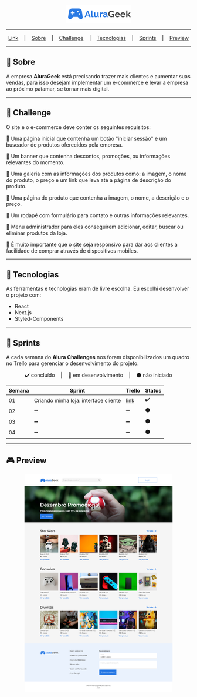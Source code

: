<p align="center">
  <img src="./.github/Logo.png" alt="Logo Alura Geek" >
</p>

---

<p align="center">
  <a href="https://alura-geek-challenge.vercel.app/">Link</a> &nbsp;&nbsp;&nbsp;|&nbsp;&nbsp;&nbsp;
  <a href="#-sobre">Sobre</a> &nbsp;&nbsp;&nbsp;|&nbsp;&nbsp;&nbsp;
  <a href="#-challenge">Challenge</a> &nbsp;&nbsp;&nbsp;|&nbsp;&nbsp;&nbsp;
  <a href="#-tecnologias">Tecnologias</a> &nbsp;&nbsp;&nbsp;|&nbsp;&nbsp;&nbsp;
  <a href="#-sprints">Sprints</a> &nbsp;&nbsp;&nbsp;|&nbsp;&nbsp;&nbsp;
  <a href="#-preview">Preview</a> 
</p>

--- 

## 📌 Sobre
A empresa **AluraGeek** está precisando trazer mais clientes e aumentar suas vendas, para isso desejam implementar um e-commerce e levar a empresa ao próximo patamar, se tornar mais digital.

---

## 🚀 Challenge 
O site e o e-commerce deve conter os seguintes requisitos:

  🔹 Uma página inicial que contenha um botão "iniciar sessão" e um buscador de produtos oferecidos pela empresa.

  🔹 Um banner que contenha descontos, promoções, ou informações relevantes do momento.

  🔹 Uma galeria com as informações dos produtos como: a imagem, o nome do produto, o preço e um link que leva até a página de descrição do produto.

  🔹 Uma página do produto que contenha a imagem, o nome, a descrição e o preço.

  🔹 Um rodapé com formulário para contato e outras informações relevantes.

  🔹 Menu administrador para eles conseguirem adicionar, editar, buscar ou eliminar produtos da loja.

  🔹 É muito importante que o site seja responsivo para dar aos clientes a facilidade de comprar através de dispositivos mobiles.
</ul>
<p></p>

---

## 🔨 Tecnologias
As ferramentas e tecnologias eram de livre escolha. Eu escolhi desenvolver o projeto com:

<ul>
  <li>React</li>
  <li>Next.js</li>
  <li>Styled-Components</li>
</ul>

---

## 🏃 Sprints
A cada semana do **Alura Challenges** nos foram disponibilizados um quadro no Trello para gerenciar o desenvolvimento do projeto.

<p align="center">
  ✔️ concluído &nbsp;&nbsp;&nbsp;|&nbsp;&nbsp;&nbsp;
  🔵 em desenvolvimento &nbsp;&nbsp;&nbsp;|&nbsp;&nbsp;&nbsp;
  ⚫ não iniciado 

</p>

| Semana | Sprint | Trello |Status |
| --- | --- | --- | --- |
| 01 | Criando minha loja: interface cliente | [link](https://trello.com/b/YahtquUC/challenge-front-end-semana-1) | ✔️ |
| 02 | ➖ | ➖ | ⚫ |
| 03 | ➖ | ➖ | ⚫ |
| 04 | ➖ | ➖ | ⚫ |

--- 

## 🎮 Preview
<p align="center">
  <img src="./.github/AluraGeek.jpg" alt="Preview da página AluraGeek" width="80%"/>
</p>